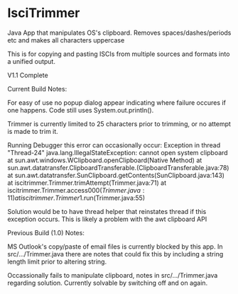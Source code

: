 # IsciTrimmer

Java App that manipulates OS's clipboard. Removes spaces/dashes/periods etc and makes all characters uppercase

This is for copying and pasting ISCIs from multiple sources and formats into a unified output. 

V1.1 Complete

Current Build Notes:

For easy of use no popup dialog appear indicating where failure occures if one happens. Code still uses System.out.println().

Trimmer is currently limited to 25 characters prior to trimming, or no attempt is made to trim it.

Running Debugger this error can occasionally occur:
Exception in thread "Thread-24" java.lang.IllegalStateException: cannot open system clipboard
	at sun.awt.windows.WClipboard.openClipboard(Native Method)
	at sun.awt.datatransfer.ClipboardTransferable.<init>(ClipboardTransferable.java:78)
	at sun.awt.datatransfer.SunClipboard.getContents(SunClipboard.java:143)
	at iscitrimmer.Trimmer.trimAttempt(Trimmer.java:71)
	at iscitrimmer.Trimmer.access$000(Trimmer.java:11)
	at iscitrimmer.Trimmer$1.run(Trimmer.java:55)
  
Solution would be to have thread helper that reinstates thread if this exception occurs. This is likely a problem with the awt clipboard API


Previous Build (1.0) Notes:

MS Outlook's copy/paste of email files is currently blocked by this app. In src/.../Trimmer.java there are notes that could fix this by including a string length limit prior to altering string.

Occassionally fails to manipulate clipboard, notes in src/.../Trimmer.java regarding solution. Currently solvable by switching off and on again.
